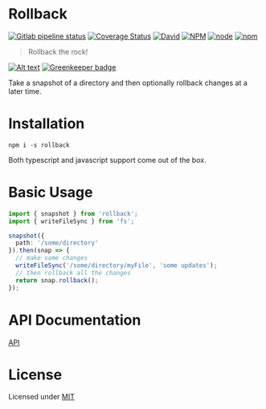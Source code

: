 # Rollback

[![Gitlab pipeline status](https://img.shields.io/gitlab/pipeline/justinlivi/rollback.svg)](https://gitlab.com/justinlivi/rollback/pipelines)
[![Coverage Status](https://coveralls.io/repos/gitlab/justinlivi/rollback/badge.svg?branch=master)](https://coveralls.io/gitlab/justinlivi/rollback?branch=master)
[![David](https://img.shields.io/david/justinlivi/rollback.svg)](https://github.com/JustinLivi/rollback/blob/master/package.json)
[![NPM](https://img.shields.io/npm/l/rollback.svg)](https://www.npmjs.com/package/rollback)
[![node](https://img.shields.io/node/v/rollback.svg)](https://github.com/JustinLivi/rollback/blob/master/package.json)
[![npm](https://img.shields.io/npm/v/rollback.svg)](https://www.npmjs.com/package/rollback)

> Rollback the rock!

[![Alt text](https://i.imgur.com/nirHaAb.gif)](https://www.youtube.com/watch?v=rS-HcK7d-LE) [![Greenkeeper badge](https://badges.greenkeeper.io/JustinLivi/rollback.svg)](https://greenkeeper.io/)

Take a snapshot of a directory and then optionally rollback changes at a later time.

# Installation

`npm i -s rollback`

Both typescript and javascript support come out of the box.

# Basic Usage

```typescript
import { snapshot } from 'rollback';
import { writeFileSync } from 'fs';

snapshot({
  path: '/some/directory'
}).then(snap => {
  // make some changes
  writeFileSync('/some/directory/myFile', 'some updates');
  // then rollback all the changes
  return snap.rollback();
});
```

# API Documentation

[API](https://github.com/JustinLivi/rollback/blob/master/docs/README.md)

# License

Licensed under [MIT](https://github.com/JustinLivi/rollback/blob/master/LICENSE)
